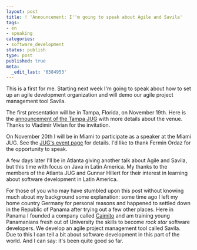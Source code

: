 ```yaml
---
layout: post
title: ! 'Announcement: I''m going to speak about Agile and Savila'
tags:
- en
- speaking
categories:
- software_development
status: publish
type: post
published: true
meta:
  _edit_last: '6384953'
---
```

<p>This is a first for me. Starting next week I'm going to speak about how to set up an agile development organization and will demo our agile project management tool Savila.</p>

<p>The first presentation will be in Tampa, Florida, on November 19th. Here is the <a href="http://www.tampajug.org/2007/11/november-2007-tampa-jug-meeting.html">announcement of the Tampa JUG</a> with more details about the venue. Thanks to Vladimir Vivian for the invitation.</p>

<p>On November 20th I will be in Miami to participate as a speaker at the Miami JUG. See the <a href="http://miamijug.wordpress.com/events/">JUG's event page</a> for details. I'd like to thank Fermin Ordaz for the opportunity to speak.</p>

<p>A few days later I'll be in Atlanta giving another talk about Agile and Savila, but this time with focus on Java in Latin America. My thanks to the members of the Atlanta JUG and Gunnar Hillert for their interest in learning about software development in Latin America.</p>

<p>For those of you who may have stumbled upon this post without knowing much about my background some explanation: some time ago I left my home country Germany for personal reasons and happened to settled down in the Republic of Panama after trying out a few other places. Here in Panama I founded a company called <a href="http://www.caimito.net">Caimito</a> and am training young Panamanians fresh out of University the skills to become <em>rock star</em> software developers. We develop an agile project management tool called Savila. Due to this I can tell a bit about software development in this part of the world. And I can say: it's been quite good so far.</p>

